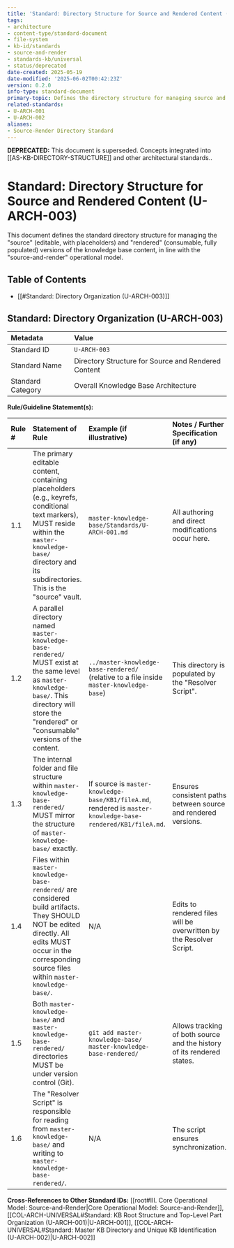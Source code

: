 ```yaml
---
title: 'Standard: Directory Structure for Source and Rendered Content (U-ARCH-003) - DEPRECATED'
tags:
- architecture
- content-type/standard-document
- file-system
- kb-id/standards
- source-and-render
- standards-kb/universal
- status/deprecated
date-created: 2025-05-19
date-modified: '2025-06-02T00:42:23Z'
version: 0.2.0
info-type: standard-document
primary-topic: Defines the directory structure for managing source and rendered knowledge base content.
related-standards:
- U-ARCH-001
- U-ARCH-002
aliases:
- Source-Render Directory Standard
---
```

**DEPRECATED:** This document is superseded. Concepts integrated into [[AS-KB-DIRECTORY-STRUCTURE]] and other architectural standards..

# Standard: Directory Structure for Source and Rendered Content (U-ARCH-003)

This document defines the standard directory structure for managing the "source" (editable, with placeholders) and "rendered" (consumable, fully populated) versions of the knowledge base content, in line with the "source-and-render" operational model.

## Table of Contents
- [[#Standard: Directory Organization (U-ARCH-003)]]

## Standard: Directory Organization (U-ARCH-003)

| Metadata        | Value                                 |
| :-------------- | :------------------------------------ |
| Standard ID     | `U-ARCH-003`                          |
| Standard Name   | Directory Structure for Source and Rendered Content |
| Standard Category | Overall Knowledge Base Architecture   |

**Rule/Guideline Statement(s):**

| Rule # | Statement of Rule                                                                                                                               | Example (if illustrative)                                    | Notes / Further Specification (if any)                                       |
| :----- | :---------------------------------------------------------------------------------------------------------------------------------------------- | :----------------------------------------------------------- | :--------------------------------------------------------------------------- |
| 1.1    | The primary editable content, containing placeholders (e.g., keyrefs, conditional text markers), MUST reside within the `master-knowledge-base/` directory and its subdirectories. This is the "source" vault. | `master-knowledge-base/Standards/U-ARCH-001.md`              | All authoring and direct modifications occur here.                           |
| 1.2    | A parallel directory named `master-knowledge-base-rendered/` MUST exist at the same level as `master-knowledge-base/`. This directory will store the "rendered" or "consumable" versions of the content. | `../master-knowledge-base-rendered/` (relative to a file inside `master-knowledge-base`) | This directory is populated by the "Resolver Script".                        |
| 1.3    | The internal folder and file structure within `master-knowledge-base-rendered/` MUST mirror the structure of `master-knowledge-base/` exactly. | If source is `master-knowledge-base/KB1/fileA.md`, rendered is `master-knowledge-base-rendered/KB1/fileA.md`. | Ensures consistent paths between source and rendered versions.               |
| 1.4    | Files within `master-knowledge-base-rendered/` are considered build artifacts. They SHOULD NOT be edited directly. All edits MUST occur in the corresponding source files within `master-knowledge-base/`. | N/A                                                          | Edits to rendered files will be overwritten by the Resolver Script.          |
| 1.5    | Both `master-knowledge-base/` and `master-knowledge-base-rendered/` directories MUST be under version control (Git).                            | `git add master-knowledge-base/ master-knowledge-base-rendered/` | Allows tracking of both source and the history of its rendered states.       |
| 1.6    | The "Resolver Script" is responsible for reading from `master-knowledge-base/` and writing to `master-knowledge-base-rendered/`.                 | N/A                                                          | The script ensures synchronization.                                          |

**Cross-References to Other Standard IDs:** [[root#III. Core Operational Model: Source-and-Render|Core Operational Model: Source-and-Render]], [[COL-ARCH-UNIVERSAL#Standard: KB Root Structure and Top-Level Part Organization (U-ARCH-001)|U-ARCH-001]], [[COL-ARCH-UNIVERSAL#Standard: Master KB Directory and Unique KB Identification (U-ARCH-002)|U-ARCH-002]] 